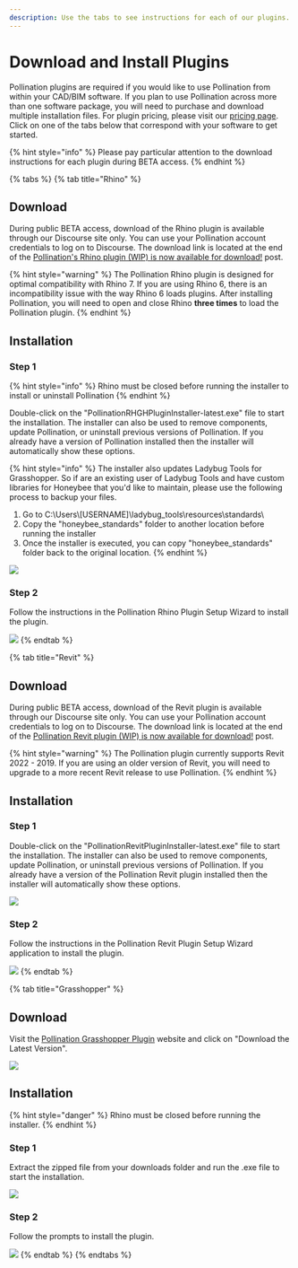```yaml
---
description: Use the tabs to see instructions for each of our plugins.
---
```


# Download and Install Plugins

Pollination plugins are required if you would like to use Pollination from within your CAD/BIM software. If you plan to use Pollination across more than one software package, you will need to purchase and download multiple installation files. For plugin pricing, please visit our [pricing page](https://www.pollination.cloud/pricing-cad-plugins).  Click on one of the tabs below that correspond with your software to get started.&#x20;

{% hint style="info" %}
Please pay particular attention to the download instructions for each plugin during BETA access.
{% endhint %}

{% tabs %}
{% tab title="Rhino" %}
## Download

During public BETA access, download of the Rhino plugin is available through our Discourse site only. You can use your Pollination account credentials to log on to Discourse. The download link is located at the end of the [Pollination's Rhino plugin (WIP) is now available for download!](https://discourse.pollination.cloud/t/pollinations-rhino-plugin-wip-is-now-available-for-download/558?u=jankivyas) post.

{% hint style="warning" %}
The Pollination Rhino plugin is designed for optimal compatibility with Rhino 7. If you are using Rhino 6, there is an incompatibility issue with the way Rhino 6 loads plugins. After installing Pollination, you will need to open and close Rhino **three times** to load the Pollination plugin.
{% endhint %}

## Installation

### Step 1

{% hint style="info" %}
Rhino must be closed before running the installer to install or uninstall Pollination
{% endhint %}

Double-click on the "PollinationRHGHPluginInstaller-latest.exe" file to start the installation. The installer can also be used to remove components, update Pollination, or uninstall previous versions of Pollination. If you already have a version of Pollination installed then the installer will automatically show these options.

{% hint style="info" %}
The installer also updates Ladybug Tools for Grasshopper. So if are an existing user of Ladybug Tools and have custom libraries for Honeybee that you'd like to maintain, please use the following process to backup your files.

1. Go to C:\Users\\\[USERNAME]\ladybug\_tools\resources\standards\\
2. Copy the "honeybee\_standards" folder to another location before running the installer
3. Once the installer is executed, you can copy "honeybee\_standards" folder back to the original location.
{% endhint %}

![](<../.gitbook/assets/image (150) (1).png>)

### Step 2

Follow the instructions in the Pollination Rhino Plugin Setup Wizard to install the plugin.

![](<../.gitbook/assets/image (149) (1).png>)
{% endtab %}

{% tab title="Revit" %}
## Download

During public BETA access, download of the Revit plugin is available through our Discourse site only. You can use your Pollination account credentials to log on to Discourse. The download link is located at the end of the [Pollination Revit plugin (WIP) is now available for download!](https://discourse.pollination.cloud/t/pollination-revit-plugin-wip-is-now-available-for-download/764) post.&#x20;

{% hint style="warning" %}
The Pollination plugin currently supports Revit 2022 - 2019. If you are using an older version of Revit, you will need to upgrade to a more recent Revit release to use Pollination.
{% endhint %}

## Installation

### Step 1

Double-click on the "PollinationRevitPluginInstaller-latest.exe" file to start the installation. The installer can also be used to remove components, update Pollination, or uninstall previous versions of Pollination. If you already have a version of the Pollination Revit plugin installed then the installer will automatically show these options.

![](<../.gitbook/assets/image (148) (1).png>)

### Step 2

Follow the instructions in the Pollination Revit Plugin Setup Wizard application to install the plugin.

![](<../.gitbook/assets/image (151) (1).png>)
{% endtab %}

{% tab title="Grasshopper" %}
## Download

Visit the [Pollination Grasshopper Plugin](https://www.pollination.cloud/grasshopper-plugin) website and click on "Download the Latest Version".

![](<../.gitbook/assets/image (53).png>)

## Installation



{% hint style="danger" %}
Rhino must be closed before running the installer.
{% endhint %}

###

### Step 1

Extract the zipped file from your downloads folder and run the .exe file to start the installation.

![](<../.gitbook/assets/image (40).png>)

### Step 2

Follow the prompts to install the plugin.

![](<../.gitbook/assets/image (35).png>)
{% endtab %}
{% endtabs %}
